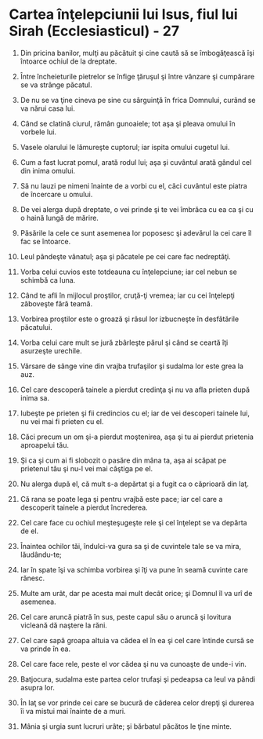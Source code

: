# Cartea &#238;n&#355;elepciunii lui Isus, fiul lui Sirah (Ecclesiasticul) - 27

1. Din pricina banilor, mulţi au păcătuit şi cine caută să se îmbogăţească îşi întoarce ochiul de la dreptate. 

2. Între încheieturile pietrelor se înfige ţăruşul şi între vânzare şi cumpărare se va strânge păcatul. 

3. De nu se va ţine cineva pe sine cu sârguinţă în frica Domnului, curând se va nărui casa lui. 

4. Când se clatină ciurul, rămân gunoaiele; tot aşa şi pleava omului în vorbele lui. 

5. Vasele olarului le lămureşte cuptorul; iar ispita omului cugetul lui. 

6. Cum a fast lucrat pomul, arată rodul lui; aşa şi cuvântul arată gândul cel din inima omului. 

7. Să nu lauzi pe nimeni înainte de a vorbi cu el, căci cuvântul este piatra de încercare u omului. 

8. De vei alerga după dreptate, o vei prinde şi te vei îmbrăca cu ea ca şi cu o haină lungă de mărire. 

9. Păsările la cele ce sunt asemenea lor poposesc şi adevărul la cei care îl fac se întoarce. 

10. Leul pândeşte vânatul; aşa şi păcatele pe cei care fac nedreptăţi. 

11. Vorba celui cuvios este totdeauna cu înţelepciune; iar cel nebun se schimbă ca luna. 

12. Când te afli în mijlocul proştilor, cruţă-ţi vremea; iar cu cei înţelepţi zăboveşte fără teamă. 

13. Vorbirea proştilor este o groază şi râsul lor izbucneşte în desfătările păcatului. 

14. Vorba celui care mult se jură zbârleşte părul şi când se ceartă îţi asurzeşte urechile. 

15. Vărsare de sânge vine din vrajba trufaşilor şi sudalma lor este grea la auz. 

16. Cel care descoperă tainele a pierdut credinţa şi nu va afla prieten după inima sa. 

17. Iubeşte pe prieten şi fii credincios cu el; iar de vei descoperi tainele lui, nu vei mai fi prieten cu el. 

18. Căci precum un om şi-a pierdut moştenirea, aşa şi tu ai pierdut prietenia aproapelui tău. 

19. Şi ca şi cum ai fi slobozit o pasăre din mâna ta, aşa ai scăpat pe prietenul tău şi nu-l vei mai câştiga pe el. 

20. Nu alerga după el, că mult s-a depărtat şi a fugit ca o căprioară din laţ. 

21. Că rana se poate lega şi pentru vrajbă este pace; iar cel care a descoperit tainele a pierdut încrederea. 

22. Cel care face cu ochiul meşteşugeşte rele şi cel înţelept se va depărta de el. 

23. Înaintea ochilor tăi, îndulci-va gura sa şi de cuvintele tale se va mira, lăudându-te; 

24. Iar în spate îşi va schimba vorbirea şi îţi va pune în seamă cuvinte care rănesc. 

25. Multe am urât, dar pe acesta mai mult decât orice; şi Domnul îl va urî de asemenea. 

26. Cel care aruncă piatră în sus, peste capul său o aruncă şi lovitura vicleană dă naştere la răni. 

27. Cel care sapă groapa altuia va cădea el în ea şi cel care întinde cursă se va prinde în ea. 

28. Cel care face rele, peste el vor cădea şi nu va cunoaşte de unde-i vin. 

29. Batjocura, sudalma este partea celor trufaşi şi pedeapsa ca leul va pândi asupra lor. 

30. În laţ se vor prinde cei care se bucură de căderea celor drepţi şi durerea îi va mistui mai înainte de a muri. 

31. Mânia şi urgia sunt lucruri urâte; şi bărbatul păcătos le ţine minte. 

